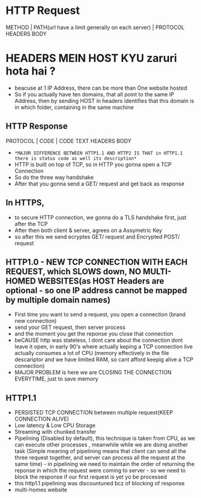 # HTTP Request

METHOD | PATH(url have a limit generally on each server) | PROTOCOL
      HEADERS
       BODY

# HEADERS MEIN HOST KYU zaruri hota hai ?
- beacuse at 1 IP Address, there can be more than One website hosted
- So if you actually have ten domains, that all point to the same IP Address, then by sending HOST in headers identifies that this domain is in which folder, containing in the same machine

## HTTP Response

PROTOCOL | CODE | CODE TEXT
      HEADERS
        BODY

- `*MAJOR DIFFERENCE BETWEEN HTTP1.1 AND HTTP2 IS THAT in HTTP1.1 there is status code as well its description*`
- HTTP is built on top of TCP, so in HTTP you gonna open a TCP Connection 
- So do the three way handshake
- After that you gonna send a GET/ request and get back as response


## In HTTPS, 
-  to secure HTTP connection, we gonna do a TLS handshake first, just after the TCP
- After then both client & server, agrees on a Assymetric Key
- so after this we send ecryptes GET/ request and Encrypted POST/ request

## HTTP1.0 - NEW TCP CONNECTION WITH EACH REQUEST, which SLOWS down, NO MULTI-HOMED WEBSITES(as HOST Headers are optional - so one IP address cannot be mapped by multiple domain names)
- First time you want to send a request, you open a connection (brand new connection)
- send your GET request, then server process
- and the moment you get the reponse you close that connection
- beCAUSE http was stateless, I dont care about the connection dont leave it open, in early 90's where actually keping a TCP connection live actually consumes a lot of CPU (memory effectively in the file descariptor and we have limited RAM, so cant afford keepig alive a TCP connection)
- MAJOR PROBLEM is here we are CLOSING THE CONNECTION EVERYTIME, just to save memory


## HTTP1.1
 - PERSISTED TCP CONNECTION between multiple request(KEEP CONNECTION ALIVE)
 - Low latency & Low CPU Storage
 - Streaming with chunked transfer
 - Pipelining (Disabled by default), this technique is taken from CPU, as we can execute other processes , meanwhile while we are doing another task (Simple meaning of pipelining means that client can send all the three request together, and server can process all the request at the same time) - in pipelining we need to maintain the order of returning the reponse in which the request were coming to server - so we need to block the response if our first request is yet yo be processed
 - this http1.1 pipelining was discountuned bcz of blocking of response
 - multi-homes website
